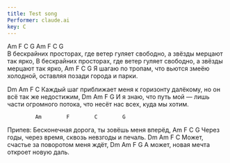 ```yaml
---
title: Test song
Performer: claude.ai
key: C
---
```

Am                             F                              C                              G  Am                             F                              C                              G  
В бескрайних просторах, где ветер гуляет свободно, а звёзды мерцают так ярко, В бескрайних просторах, где ветер гуляет свободно, а звёзды мерцают так ярко,
Am                             F                              C                              G
Я шагаю по тропам, что вьются змеёю холодной, оставляя позади города и парки.

Dm                             Am                             F                              C
Каждый шаг приближает меня к горизонту далёкому, но он всё так же недостижим,
Dm                             Am                             F                              G
И я знаю, что путь мой — лишь части огромного потока, что несёт нас всех, куда мы хотим.

             Am        F        C        G
Припев:
             Бесконечная дорога, ты зовёшь меня вперёд,
             Am        F        C        G
             Через годы, через время, сквозь невзгоды и печаль.
             Dm        Am       F        C
             Может, счастье за поворотом меня ждёт,
             Dm        Am       F        G
             А может, новая мечта откроет новую даль.